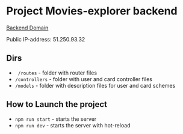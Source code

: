 # Project Movies-explorer backend

[Backend Domain](https://api.movies.bellamir.nomoredomains.sbs)

Public IP-address: 51.250.93.32

## Dirs

* ` /routes` - folder with router files
* `/controllers` - folder with user and card controller files
* `/models` - folder with description files for user and card schemes
  

## How to Launch the project

* `npm run start` - starts the server
* `npm run dev` - starts the server with hot-reload
